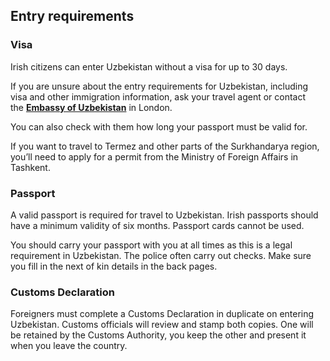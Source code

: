## Entry requirements

### **Visa**

Irish citizens can enter Uzbekistan without a visa for up to 30 days.

If you are unsure about the entry requirements for Uzbekistan, including visa and other immigration information, ask your travel agent or contact the [**Embassy of Uzbekistan**](http://www.uzembassy.uk/) in London.

You can also check with them how long your passport must be valid for.

If you want to travel to Termez and other parts of the Surkhandarya region, you’ll need to apply for a permit from the Ministry of Foreign Affairs in Tashkent.

### **Passport**

A valid passport is required for travel to Uzbekistan. Irish passports should have a minimum validity of six months. Passport cards cannot be used.

You should carry your passport with you at all times as this is a legal requirement in Uzbekistan. The police often carry out checks. Make sure you fill in the next of kin details in the back pages.

### **Customs Declaration**

Foreigners must complete a Customs Declaration in duplicate on entering Uzbekistan. Customs officials will review and stamp both copies. One will be retained by the Customs Authority, you keep the other and present it when you leave the country.